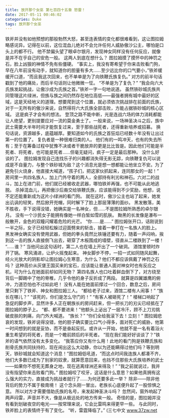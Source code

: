 ```yaml
---
title: 放开那个女巫 第七百四十五章 怒雷！
date: 2017-05-11 00:46:02
categories: Duke
tags: 放开那个女巫
---
```


铁斧并没有如他预想的那般勃然大怒，甚至连表情的变化都很难看到，这让图拉姆略感诧异。记得在以前，这位混血儿绝对不会允许任何人威胁傲沙公主，哪怕是口头上的都不行。
他不禁偏头望了眼卓尔银月，发现神女同样没有任何反应，就像是并不在乎自己的安危一般。
这两人到底在想什么？
图拉姆摸了摸怀中的神罚之石，脸上凶狠的神情不免有些僵硬。
“事实上，我没有寄希望于你来击败看门狗，早在八年前没有动手，就知道你的胆量有多大……至少远比你的口气要小，”铁斧缓缓开口道，“而且我这次回来，也不单单是为了向铁鞭氏族复仇。”
对方的前半句话戳到了他的痛处，而后半句话则让他微微一怔。
“不单是为了复仇？”
“我会向六大氏族发起挑战，让傲沙成为氏族之首。”铁斧一字一句地说道。
虽然铁砂城氏族共同管理这片绿洲，但族与族之间仍然存在地位高低——最强者拥有城中最好的区域，这是天经地义的道理。想要爬到这个位置，就必须依次挑战排在前面的氏族，对于一无所有的傲沙来说，自然得将六大氏族全部击败，方能占据铁砂城的核心区域。
这是疯子才会有的想法。
登顶之路不能中断，光是连战六场的体力消耗都能让人绝望，更别提要应对一流的莫金勇士了。一般来说，一场神圣决斗之后，族中武士需要大半年时间才能恢复过来，至于那些战死者，还得重新培养或招募。
换句话说，资源越多，底蕴越厚。要知道如今的氏族之首狂焰已经数十年没有让出过第一的位置了。
复仇者是一种很难归类的人。
他们有的一鸣冲天，也有的失去所有；至于在筹备过程中犹豫不决或者干脆放弃的更是比比皆是。因此他们可能是半死者、将死者，也可能是死者……但毫无疑问，疯子一定是最后那种。
没什么好谈的了。
图拉姆发现自己连找乐子的兴趣都消失得无影无踪，向铁鞭复仇可以说成是不自量力，与整个铁砂城为敌？这个消息光是想一想都能让他坐立不安。为了避免引火烧身，他直接大喊道，“孩子们，把这家伙抓起来，连同那女的一起！”
房间里一共四名族人，加上门外守着的两人，全部持有利刃和神石。六对二的战斗，加上在进门前，他们就已经被收走武器，哪怕铁斧再强，也不可能从此地逃脱。
杀掉混血儿，再把傲沙后裔交给铁鞭氏族，应该能得到不少奖励，他想，说不定还能重新成为这片小绿洲的看门狗。
就在这时，傲沙公主也站了起来，她发出讥讽的轻笑，然后掀开兜帽，同时解下了脸上那层薄薄的面纱。
黑发散落，美不胜收，手下说得没错，她确实是一名神女，但……不是图拉姆所熟悉的卓尔银月。
没有一个沙民女子能拥有像她一样白皙如雪的肌肤。
黝黑的长发像是瀑布一般散开，金色的双瞳闪耀着危险的光芒。
“你……是……”
图拉姆张开口，话刚说到一半之际，女子已经轻松躲过迎面劈来的斩击，接着一拳打在一名族人的脸上。
黑发神女确实没有使用武器，但她的拳头竟然比铁锤还要有力，随着一声闷响，挨到这一击的族人直接倒飞出去，砸穿了木板围成的墙壁，径直从二楼跌到了一楼！
“……谁？”
当他问出这句话时，第二人也在墙上开出了一个破洞。
酒馆里顿时炸开了锅。
寒风涌进，让炉火摇曳起来。
神女脚步不停，一招一式如同随风起舞，经火光放大的阴影却让图拉姆心生寒意，为什么？他们不都应该佩戴了神罚之石吗？
这种高价从灰堡王国买来的宝石，应该能让普通人面对神女时也有反应之机，可为什么在她面前却如同无物？
第四名族人也口吐着鲜血倒下了，对方绕至背后一脚踢中了他的脊椎，几乎令他的身子反折成了两段。
就算是四翼雄鹰的俯冲，力道恐怕也不过如此吧！
没有人能在她面前撑过一个回合，数息之后，房间里只剩下了铁斧、神女和图拉姆三人。
“都给老子过来，酒馆二楼有人闹事！”
“族长在哪儿？”
“该死的，你们是怎么守门的！”
“有客人被砸死了！”
楼梯口响起了急促的脚步声，显然许多人正在朝族长的房间赶来，但一把长刀的刃尖已经抵在了图拉姆的脖子上。
“都、都不要进来！”他额头上泌出了一层冷汗，顾不上刀刃挑破皮肤的刺痛，向门外大喊道。
“族长？”
“你们全给我滚下去！立刻！”
图拉姆悲哀的发现，铁斧说得没错，他的胆子确实要比口气小得多，面对死亡的威胁，他第一时间想到的就是妥协，而不是奋起反抗。或许从一开始，他就不是一名有着浴火重生希望的将死者，而是一个瞻前顾后的半死者。
“现在我们能好好谈谈了？”铁斧的语气依然没有太多变化。
“我答应你又有什么用！此地的看门狗是铁鞭氏族和削骨氏族共同扶持的，现在闹出这么大动静，你以为还能瞒得过他们吗？等到明天，铁砂城就会知道这个消息！”图拉姆低吼道，“而这点时间我连族人都凑不齐，他们大多数已成为了别家的奴隶，就算愿意回来，也挡不住那些大氏族培养的武士——如果你不想死无葬身之地，现在逃离绿洲还来得及！”
“我之前就说过，我并没有指望你来击败看门狗。”
图拉姆咬了咬牙，这话是什么意思？如果他真拥有这么强大的实力，直接成为挑战者就行了……为何还要多此一举？
除非——除非他背后的势力不属于极南境！
这个念头刚一冒出，老族长心底便升起了一股惊惧之意。
所以对方才需要借助氏族的名号，来发起神圣决斗吗？
忽然间，窗外响起了两声闷雷，声音并不大，像是从极远处的地方传来一般。
奇怪的是，图拉姆并没有看到划破夜空的电光——按常理来说，它会比雷鸣来得更早一些。
与此同时，铁斧脸上的表情终于有了变化。
“听，雷霆降临了。”
(三七中文 www.37zw.net